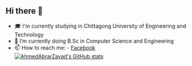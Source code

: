 ## Hi there 👋

- 🎓 I'm currently studying in Chittagong University of Engineering and Technology  
- 🌱 I’m currently doing B.Sc in Computer Science and Engineering
- 📫 How to reach me: 
        - [Facebook](https://www.facebook.com/ahmed.abrar.1612/)<br>
  <!-- Github Stats -->
  [![AhmedAbrarZayad's GitHub stats](https://github-readme-stats.vercel.app/api?username=AhmedAbrarZayad)](https://github.com/AhmedAbrarZayad/github-readme-stats)
